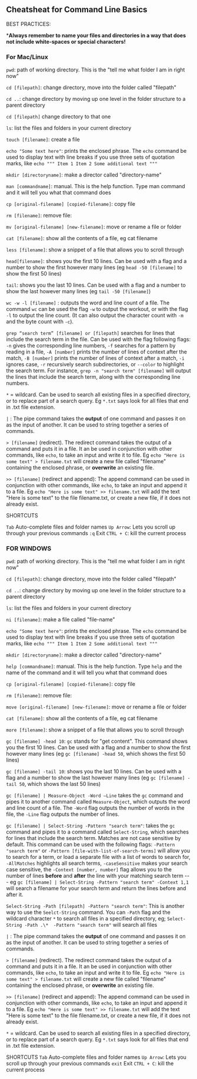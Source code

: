 ## Cheatsheat for Command Line Basics 

BEST PRACTICES:

***Always remember to name your files and directories in a way that does not include white-spaces or special characters!**


### For Mac/Linux

`pwd`:  path of working directory. This is the "tell me what folder I am in right now" 

`cd [filepath]`: change directory, move into the folder called "filepath" 

`cd ..`: change directory by moving up one level in the folder structure to a parent directory

`cd [filepath]` change directory to that one

`ls`: list the files and folders in your current directory

`touch [filename]`: create a file

`echo "Some text here"`: prints the enclosed phrase. The `echo` command be used to display text with line breaks if you use three sets of quotation marks, like `echo """
Item 1
Item 2
Some additional text
"""`

`mkdir [directoryname]`: make a director called "directory-name"

`man [commandname]`: manual. This is the help function. Type man command and it will tell you what that command does

`cp [original-filename] [copied-filename]`: copy file

`rm [filename]`: remove file:

`mv [original-filename] [new-filename]`: move or rename a file or folder

`cat [filename]`: show all the contents of a file, eg cat filename

`less [filename]`: show a snippet of a file that allows you to scroll through

`head[filename]`: shows you the first 10 lines. Can be used with a flag and a number to show the first however many lines (eg `head -50 [filename]` to show the first 50 lines)

`tail`: shows you the last 10 lines. Can be used with a flag and a number to show the last however many lines (eg `tail -50 [filename]`)

`wc -w -l [filename]` : outputs the word and line count of a file. The command `wc` can be used the flag `-w` to output the workout, or with the flag `-l` to output the line count. (It can also output the character count with `-m`  and the byte count with `-c`).

`grep “search term” [filename] or [filepath]` searches for lines that include the search term in the file. 
Can be used with the flag following flags: `-n` gives the corresponding line numbers, `-f` searches for a pattern by reading in a file, `-A [number]` prints the number of lines of context after the match, `-B [number]` prints the number of lines of context after a match, `-i` ignores case, `-r` recursively search subdirectories, or `--color`  to highlight the search term. For instance, `grep -n "search term" [filename]` will output the lines that include the search term, along with the corresponding line numbers.

`*`  = wildcard. Can be used to search all existing files in a specified directory, or to replace part of a search query. Eg `*.txt` says look for all files that end in .txt file extension.

`|` : The pipe command takes the **output** of one command and passes it on as the input of another. It can be used to string together a series of commands.

`> [filename]` (redirect). The redirect command takes the output of a command and puts it in a file. It an be used in conjunction with other commands, like `echo`, to take an input and write it to file. Eg `echo "Here is some text" > filename.txt` will create a new file called "filename" containing the enclosed phrase, or **overwrite** an existing file.

`>> [filename]`  (redirect and append): The append command can be used in conjunction with other commands, like `echo`, to take an input and append it to a file. Eg `echo "Here is some text" >> filename.txt` will add the text "Here is some text" to the file filename.txt, or create a new file, if it does not already exist.

SHORTCUTS

`Tab` Auto-complete files and folder names
`Up Arrow`:  Lets you scroll up through your previous commands
`:q` Exit
`CTRL + C`: kill the current process


###  FOR WINDOWS

`pwd`:  path of working directory. This is the "tell me what folder I am in right now" 

`cd [filepath]`: change directory, move into the folder called "filepath" 

`cd ..`: change directory by moving up one level in the folder structure to a parent directory

`ls`: list the files and folders in your current directory

`ni [filename]`: make a file called "file-name"

`echo "Some text here"`: prints the enclosed phrase. The `echo` command be used to display text with line breaks if you use three sets of quotation marks, like `echo """
Item 1
Item 2
Some additional text
"""`

`mkdir [directoryname]`: make a director called "directory-name"

`help [commandname]`: manual. This is the help function. Type `help` and the name of the command and it will tell you what that command does

`cp [original-filename] [copied-filename]`: copy file

`rm [filename]`: remove file:

`move [original-filename] [new-filename]`: move or rename a file or folder

`cat [filename]`: show all the contents of a file, eg cat filename

`more [filename]`: show a snippet of a file that allows you to scroll through

`gc [filename] -head 10`:  `gc` stands for "get content". This command shows you the first 10 lines. Can be used with a flag and a number  to show the first however many lines (eg `gc [filename] -head 50`, which shows the first 50 lines)

`gc [filename] -tail 10`: shows you the last 10 lines. Can be used with a flag and a number  to show the last however many lines (eg `gc [filename] -tail 50`, which shows the last 50 lines)

`gc [filename] | Measure-Object -Word –Line`  takes the `gc` command and pipes it to another command called `Measure-Object`, which outputs the word and line count of a file. The `-Word` flag outputs the number of words in the file, the `-Line` flag outputs the number of lines.

`gc [filename] | Select-String -Pattern "search term"`: takes the `gc` command and pipes it to a command called `Select-String`, which searches for lines that include the search term. Matches are not case sensitive by default. This command can be used with the following flags: `-Pattern "search term"` or `-Pattern [file-with-list-of-search-terms]` will allow you to search for a term, or load a separate file with a list of words to search for, `-AllMatches` highlights all search terms, `-caseSensitive` makes your search case sensitive, the `-Context [number, number]` flag allows you to the number of lines **before**  and **after** the line with your matching search term --- eg `gc [filename] | Select-String -Pattern "search term" -Context 1,1` will search a filename for your search term and return the lines before and after it. 

`Select-String -Path [filepath] -Pattern "search term"`: This is another way to use the `Seelct-String` command. You can `-Path` flag and the wildcard character `*` to search all files in a specified directory, eg; `Select-String -Path .\*  -Pattern "search term"` will search all files

`|` : The pipe command takes the **output** of one command and passes it on as the input of another. It can be used to string together a series of commands.

`> [filename]` (redirect). The redirect command takes the output of a command and puts it in a file. It an be used in conjunction with other commands, like `echo`, to take an input and write it to file. Eg `echo "Here is some text" > filename.txt` will create a new file called "filename" containing the enclosed phrase, or **overwrite** an existing file.

`>> [filename]`  (redirect and append): The append command can be used in conjunction with other commands, like `echo`, to take an input and append it to a file. Eg `echo "Here is some text" >> filename.txt` will add the text "Here is some text" to the file filename.txt, or create a new file, if it does not already exist.

`*`  = wildcard. Can be used to search all existing files in a specified directory, or to replace part of a search query. Eg `*.txt` says look for all files that end in .txt file extension.

SHORTCUTS
`Tab` Auto-complete files and folder names
`Up Arrow`:  Lets you scroll up through your previous commands
`exit` Exit
`CTRL + C`: kill the current process
